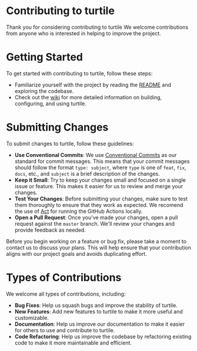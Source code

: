 # Contributing to turtile
Thank you for considering contributing to turtile We welcome contributions from anyone who is interested in helping to improve the project.

# Getting Started
To get started with contributing to turtile, follow these steps:

- Familiarize yourself with the project by reading the [README](https://github.com/migueldeoleiros/turtile/blob/master/README.md) and exploring the codebase.
- Check out the [wiki](https://github.com/migueldeoleiros/turtile/wiki) for more detailed information on building, configuring, and using turtile.

# Submitting Changes
To submit changes to turtile, follow these guidelines:

- **Use Conventional Commits**: We use [Conventional Commits](https://www.conventionalcommits.org/en/v1.0.0/) as our standard for commit messages. This means that your commit messages should follow the format `type: subject`, where `type` is one of `feat`, `fix`, `docs`, etc., and `subject` is a brief description of the changes.
- **Keep it Small**: Try to keep your changes small and focused on a single issue or feature. This makes it easier for us to review and merge your changes.
- **Test Your Changes**: Before submitting your changes, make sure to test them thoroughly to ensure that they work as expected. We recomend the use of [Act](https://nektosact.com/) for running the GitHub Actions locally.
- **Open a Pull Request**: Once you've made your changes, open a pull request against the `master` branch. We'll review your changes and provide feedback as needed.

Before you begin working on a feature or bug fix, please take a moment to contact us to discuss your plans. This will help ensure that your contribution aligns with our project goals and avoids duplicating effort.

# Types of Contributions
We welcome all types of contributions, including:

- **Bug Fixes**: Help us squash bugs and improve the stability of turtile.
- **New Features**: Add new features to turtile to make it more useful and customizable.
- **Documentation**: Help us improve our documentation to make it easier for others to use and contribute to turtile.
- **Code Refactoring**: Help us improve the codebase by refactoring existing code to make it more maintainable and efficient.
